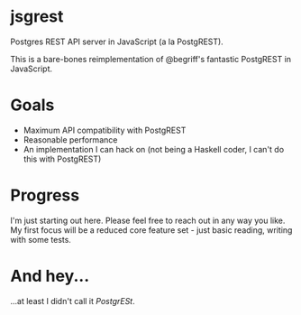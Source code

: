 # jsgrest
Postgres REST API server in JavaScript (a la PostgREST).

This is a bare-bones reimplementation of @begriff's fantastic PostgREST in JavaScript.

# Goals
* Maximum API compatibility with PostgREST
* Reasonable performance
* An implementation I can hack on (not being a Haskell coder, I can't do this with PostgREST)

# Progress
I'm just starting out here. Please feel free to reach out in any way you like.
My first focus will be a reduced core feature set - just basic reading, writing with some tests.

# And hey...
...at least I didn't call it *PostgrESt*.
